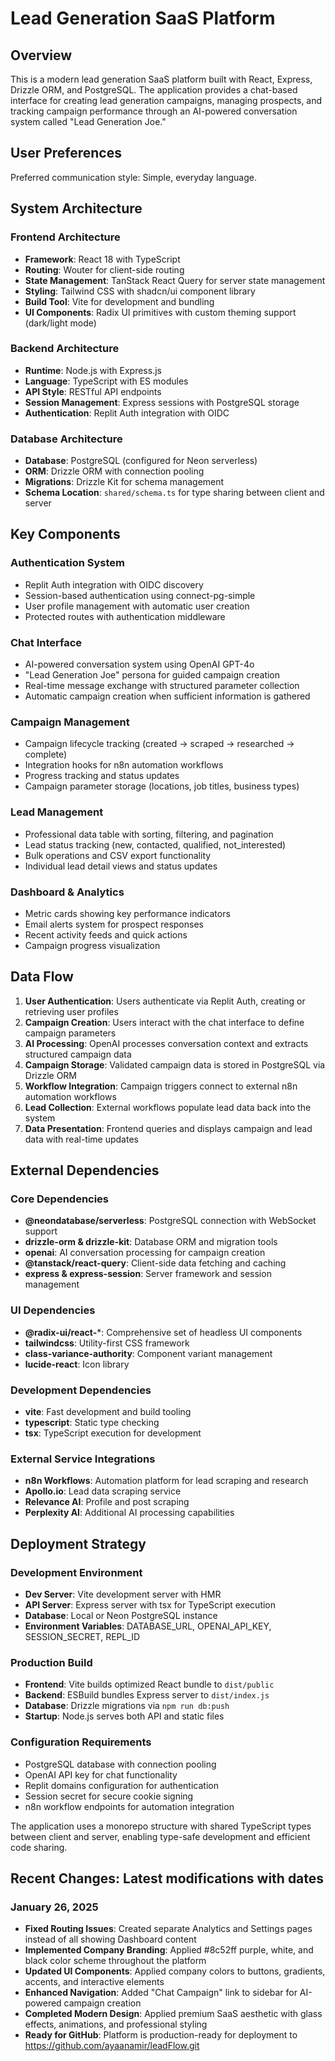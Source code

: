 # Lead Generation SaaS Platform

## Overview

This is a modern lead generation SaaS platform built with React, Express, Drizzle ORM, and PostgreSQL. The application provides a chat-based interface for creating lead generation campaigns, managing prospects, and tracking campaign performance through an AI-powered conversation system called "Lead Generation Joe."

## User Preferences

Preferred communication style: Simple, everyday language.

## System Architecture

### Frontend Architecture
- **Framework**: React 18 with TypeScript
- **Routing**: Wouter for client-side routing
- **State Management**: TanStack React Query for server state management
- **Styling**: Tailwind CSS with shadcn/ui component library
- **Build Tool**: Vite for development and bundling
- **UI Components**: Radix UI primitives with custom theming support (dark/light mode)

### Backend Architecture
- **Runtime**: Node.js with Express.js
- **Language**: TypeScript with ES modules
- **API Style**: RESTful API endpoints
- **Session Management**: Express sessions with PostgreSQL storage
- **Authentication**: Replit Auth integration with OIDC

### Database Architecture
- **Database**: PostgreSQL (configured for Neon serverless)
- **ORM**: Drizzle ORM with connection pooling
- **Migrations**: Drizzle Kit for schema management
- **Schema Location**: `shared/schema.ts` for type sharing between client and server

## Key Components

### Authentication System
- Replit Auth integration with OIDC discovery
- Session-based authentication using connect-pg-simple
- User profile management with automatic user creation
- Protected routes with authentication middleware

### Chat Interface
- AI-powered conversation system using OpenAI GPT-4o
- "Lead Generation Joe" persona for guided campaign creation
- Real-time message exchange with structured parameter collection
- Automatic campaign creation when sufficient information is gathered

### Campaign Management
- Campaign lifecycle tracking (created → scraped → researched → complete)
- Integration hooks for n8n automation workflows
- Progress tracking and status updates
- Campaign parameter storage (locations, job titles, business types)

### Lead Management
- Professional data table with sorting, filtering, and pagination
- Lead status tracking (new, contacted, qualified, not_interested)
- Bulk operations and CSV export functionality
- Individual lead detail views and status updates

### Dashboard & Analytics
- Metric cards showing key performance indicators
- Email alerts system for prospect responses
- Recent activity feeds and quick actions
- Campaign progress visualization

## Data Flow

1. **User Authentication**: Users authenticate via Replit Auth, creating or retrieving user profiles
2. **Campaign Creation**: Users interact with the chat interface to define campaign parameters
3. **AI Processing**: OpenAI processes conversation context and extracts structured campaign data
4. **Campaign Storage**: Validated campaign data is stored in PostgreSQL via Drizzle ORM
5. **Workflow Integration**: Campaign triggers connect to external n8n automation workflows
6. **Lead Collection**: External workflows populate lead data back into the system
7. **Data Presentation**: Frontend queries and displays campaign and lead data with real-time updates

## External Dependencies

### Core Dependencies
- **@neondatabase/serverless**: PostgreSQL connection with WebSocket support
- **drizzle-orm & drizzle-kit**: Database ORM and migration tools
- **openai**: AI conversation processing for campaign creation
- **@tanstack/react-query**: Client-side data fetching and caching
- **express & express-session**: Server framework and session management

### UI Dependencies
- **@radix-ui/react-***: Comprehensive set of headless UI components
- **tailwindcss**: Utility-first CSS framework
- **class-variance-authority**: Component variant management
- **lucide-react**: Icon library

### Development Dependencies
- **vite**: Fast development and build tooling
- **typescript**: Static type checking
- **tsx**: TypeScript execution for development

### External Service Integrations
- **n8n Workflows**: Automation platform for lead scraping and research
- **Apollo.io**: Lead data scraping service
- **Relevance AI**: Profile and post scraping
- **Perplexity AI**: Additional AI processing capabilities

## Deployment Strategy

### Development Environment
- **Dev Server**: Vite development server with HMR
- **API Server**: Express server with tsx for TypeScript execution
- **Database**: Local or Neon PostgreSQL instance
- **Environment Variables**: DATABASE_URL, OPENAI_API_KEY, SESSION_SECRET, REPL_ID

### Production Build
- **Frontend**: Vite builds optimized React bundle to `dist/public`
- **Backend**: ESBuild bundles Express server to `dist/index.js`
- **Database**: Drizzle migrations via `npm run db:push`
- **Startup**: Node.js serves both API and static files

### Configuration Requirements
- PostgreSQL database with connection pooling
- OpenAI API key for chat functionality
- Replit domains configuration for authentication
- Session secret for secure cookie signing
- n8n workflow endpoints for automation integration

The application uses a monorepo structure with shared TypeScript types between client and server, enabling type-safe development and efficient code sharing.

## Recent Changes: Latest modifications with dates

### January 26, 2025
- **Fixed Routing Issues**: Created separate Analytics and Settings pages instead of all showing Dashboard content
- **Implemented Company Branding**: Applied #8c52ff purple, white, and black color scheme throughout the platform
- **Updated UI Components**: Applied company colors to buttons, gradients, accents, and interactive elements
- **Enhanced Navigation**: Added "Chat Campaign" link to sidebar for AI-powered campaign creation
- **Completed Modern Design**: Applied premium SaaS aesthetic with glass effects, animations, and professional styling
- **Ready for GitHub**: Platform is production-ready for deployment to https://github.com/ayaanamir/leadFlow.git
